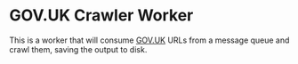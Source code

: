 # GOV.UK Crawler Worker

This is a worker that will consume [GOV.UK](https://www.gov.uk/) URLs
from a message queue and crawl them, saving the output to disk.

